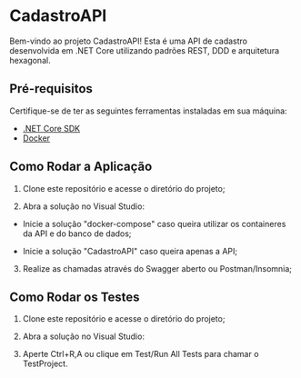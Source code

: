 # CadastroAPI

Bem-vindo ao projeto CadastroAPI! Esta é uma API de cadastro desenvolvida em .NET Core utilizando padrões REST, DDD e arquitetura hexagonal.

## Pré-requisitos

Certifique-se de ter as seguintes ferramentas instaladas em sua máquina:

- [.NET Core SDK](https://dotnet.microsoft.com/download)
- [Docker](https://www.docker.com/get-started)

## Como Rodar a Aplicação

1. Clone este repositório e acesse o diretório do projeto;

2. Abra a solução no Visual Studio:

  - Inicie a solução "docker-compose" caso queira utilizar os containeres da API e do banco de dados;
  
  - Inicie a solução "CadastroAPI" caso queira apenas a API;

3. Realize as chamadas através do Swagger aberto ou Postman/Insomnia;

## Como Rodar os Testes

1. Clone este repositório e acesse o diretório do projeto;

2. Abra a solução no Visual Studio:

3. Aperte Ctrl+R,A ou clique em Test/Run All Tests para chamar o TestProject.
